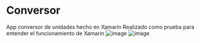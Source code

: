 # Conversor
App conversor de unidades hecho en Xamarin
Realizado como prueba para entender el funcionamiento de Xamarin
![image](https://github.com/jorge251100/Conversor/assets/89675378/4e25e5bd-a066-4575-89cb-378cc7389ac8)
![image](https://github.com/jorge251100/Conversor/assets/89675378/17a3143c-045b-46a0-bdf2-472e8dc15f71)

